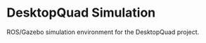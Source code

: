 DesktopQuad Simulation
======================

ROS/Gazebo simulation environment for the DesktopQuad project.
